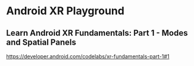 # Android XR Playground
## Learn Android XR Fundamentals: Part 1 - Modes and Spatial Panels

https://developer.android.com/codelabs/xr-fundamentals-part-1#1